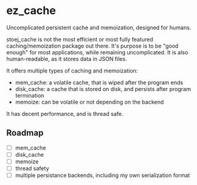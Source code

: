 # ez_cache

Uncomplicated persistent cache and memoization, designed for humans.

stoej_cache is not the most efficient or most fully featured caching/memoization
package out there. It's purpose is to be "good enough" for most applications, while
remaining uncomplicated. It is also human-readable, as it stores data in JSON files.

It offers multiple types of caching and memoization:
- mem_cache: a volatile cache, that is wiped after the program ends
- disk_cache: a cache that is stored on disk, and persists after program termination
- memoize: can be volatile or not depending on the backend

It has decent performance, and is thread safe.

## Roadmap

- [ ] mem_cache
- [ ] disk_cache
- [ ] memoize
- [ ] thread safety
- [ ] multiple persistance backends, including my own serialization format
